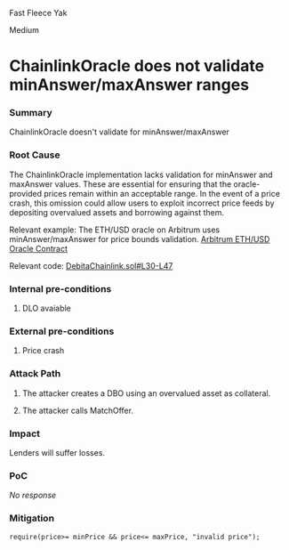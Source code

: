 Fast Fleece Yak

Medium

# ChainlinkOracle does not validate minAnswer/maxAnswer ranges

### Summary

ChainlinkOracle doesn't validate for minAnswer/maxAnswer

### Root Cause

The ChainlinkOracle implementation lacks validation for minAnswer and maxAnswer values. These are essential for ensuring that the oracle-provided prices remain within an acceptable range. In the event of a price crash, this omission could allow users to exploit incorrect price feeds by depositing overvalued assets and borrowing against them.

Relevant example: The ETH/USD oracle on Arbitrum uses minAnswer/maxAnswer for price bounds validation.
[Arbitrum ETH/USD Oracle Contract](https://arbiscan.io/address/0x3607e46698d218B3a5Cae44bF381475C0a5e2ca7#readContract#F18)

Relevant code:
[DebitaChainlink.sol#L30-L47](https://github.com/sherlock-audit/2024-11-debita-finance-v3/blob/main/Debita-V3-Contracts/contracts/oracles/DebitaChainlink.sol#L30-L47)

### Internal pre-conditions

1. DLO avaiable

### External pre-conditions

1. Price crash

### Attack Path

1. The attacker creates a DBO using an overvalued asset as collateral. 

2. The attacker calls MatchOffer.

### Impact

Lenders will suffer losses.

### PoC

_No response_

### Mitigation

```solidity
require(price>= minPrice && price<= maxPrice, "invalid price");
```